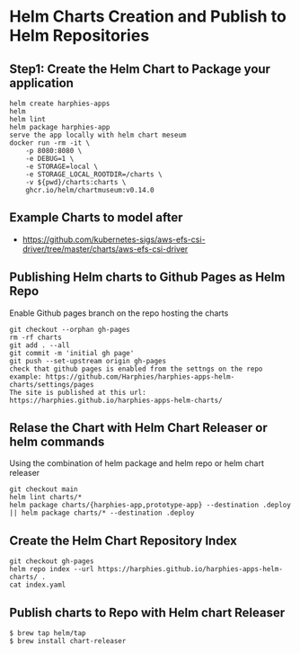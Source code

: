# Helm Charts Creation and Publish to Helm Repositories

## Step1: Create the Helm Chart to Package your application
```
helm create harphies-apps
helm 
helm lint
helm package harphies-app
serve the app locally with helm chart meseum
docker run -rm -it \
    -p 8080:8080 \
    -e DEBUG=1 \
    -e STORAGE=local \
    -e STORAGE_LOCAL_ROOTDIR=/charts \
    -v ${pwd}/charts:charts \
    ghcr.io/helm/chartmuseum:v0.14.0
```

## Example Charts to model after

- https://github.com/kubernetes-sigs/aws-efs-csi-driver/tree/master/charts/aws-efs-csi-driver

## Publishing Helm charts to Github Pages as Helm Repo

Enable Github pages branch on the repo hosting the charts
```
git checkout --orphan gh-pages
rm -rf charts
git add . --all
git commit -m 'initial gh page'
git push --set-upstream origin gh-pages
check that github pages is enabled from the settngs on the repo
example: https://github.com/Harphies/harphies-apps-helm-charts/settings/pages
The site is published at this url: https://harphies.github.io/harphies-apps-helm-charts/
```

## Relase the Chart with Helm Chart Releaser or helm commands

Using the combination of helm package and helm repo  or helm chart releaser

```
git checkout main
helm lint charts/*
helm package charts/{harphies-app,prototype-app} --destination .deploy || helm package charts/* --destination .deploy 

```

## Create the Helm Chart Repository Index

```
git checkout gh-pages
helm repo index --url https://harphies.github.io/harphies-apps-helm-charts/ .
cat index.yaml 
```

## Publish charts to Repo with Helm chart Releaser

```
$ brew tap helm/tap
$ brew install chart-releaser
```